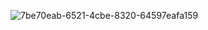 ![7be70eab-6521-4cbe-8320-64597eafa159](https://github.com/medait-3/bottomNavBar-scrolltopTop-flutter/assets/53193738/985193e8-2524-4bb4-9aba-7f4c1437e296)
